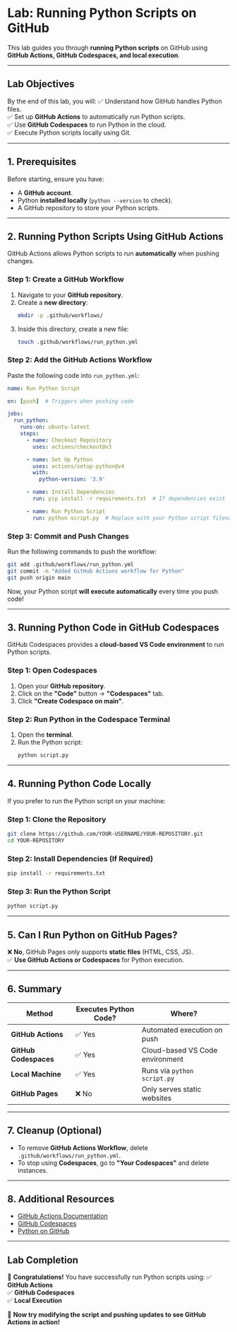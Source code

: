 # **Lab: Running Python Scripts on GitHub**

This lab guides you through **running Python scripts** on GitHub using **GitHub Actions, GitHub Codespaces, and local execution**.

---

## **Lab Objectives**
By the end of this lab, you will:
✅ Understand how GitHub handles Python files.  
✅ Set up **GitHub Actions** to automatically run Python scripts.  
✅ Use **GitHub Codespaces** to run Python in the cloud.  
✅ Execute Python scripts locally using Git.  

---

## **1. Prerequisites**
Before starting, ensure you have:
- A **GitHub account**.
- Python **installed locally** (`python --version` to check).
- A GitHub repository to store your Python scripts.

---

## **2. Running Python Scripts Using GitHub Actions**
GitHub Actions allows Python scripts to run **automatically** when pushing changes.

### **Step 1: Create a GitHub Workflow**
1. Navigate to your **GitHub repository**.
2. Create a **new directory**:
   ```sh
   mkdir -p .github/workflows/
   ```
3. Inside this directory, create a new file:
   ```sh
   touch .github/workflows/run_python.yml
   ```

### **Step 2: Add the GitHub Actions Workflow**
Paste the following code into `run_python.yml`:

```yaml
name: Run Python Script

on: [push]  # Triggers when pushing code

jobs:
  run_python:
    runs-on: ubuntu-latest
    steps:
      - name: Checkout Repository
        uses: actions/checkout@v3

      - name: Set Up Python
        uses: actions/setup-python@v4
        with:
          python-version: '3.9'

      - name: Install Dependencies
        run: pip install -r requirements.txt  # If dependencies exist

      - name: Run Python Script
        run: python script.py  # Replace with your Python script filename
```

### **Step 3: Commit and Push Changes**
Run the following commands to push the workflow:
```sh
git add .github/workflows/run_python.yml
git commit -m "Added GitHub Actions workflow for Python"
git push origin main
```

Now, your Python script **will execute automatically** every time you push code!

---

## **3. Running Python Code in GitHub Codespaces**
GitHub Codespaces provides a **cloud-based VS Code environment** to run Python scripts.

### **Step 1: Open Codespaces**
1. Open your **GitHub repository**.
2. Click on the **"Code"** button → **"Codespaces"** tab.
3. Click **"Create Codespace on main"**.

### **Step 2: Run Python in the Codespace Terminal**
1. Open the **terminal**.
2. Run the Python script:
   ```sh
   python script.py
   ```

---

## **4. Running Python Code Locally**
If you prefer to run the Python script on your machine:

### **Step 1: Clone the Repository**
```sh
git clone https://github.com/YOUR-USERNAME/YOUR-REPOSITORY.git
cd YOUR-REPOSITORY
```

### **Step 2: Install Dependencies (If Required)**
```sh
pip install -r requirements.txt
```

### **Step 3: Run the Python Script**
```sh
python script.py
```

---

## **5. Can I Run Python on GitHub Pages?**
❌ **No**, GitHub Pages only supports **static files** (HTML, CSS, JS).  
✅ **Use GitHub Actions or Codespaces** for Python execution.

---

## **6. Summary**
| **Method** | **Executes Python Code?** | **Where?** |
|------------|-------------------|----------|
| **GitHub Actions** | ✅ Yes | Automated execution on push |
| **GitHub Codespaces** | ✅ Yes | Cloud-based VS Code environment |
| **Local Machine** | ✅ Yes | Runs via `python script.py` |
| **GitHub Pages** | ❌ No | Only serves static websites |

---

## **7. Cleanup (Optional)**
- To remove **GitHub Actions Workflow**, delete `.github/workflows/run_python.yml`.
- To stop using **Codespaces**, go to **"Your Codespaces"** and delete instances.

---

## **8. Additional Resources**
- [GitHub Actions Documentation](https://docs.github.com/en/actions)
- [GitHub Codespaces](https://github.com/features/codespaces)
- [Python on GitHub](https://docs.github.com/en/codespaces)

---

## **Lab Completion**
🎉 **Congratulations!** You have successfully run Python scripts using:
✅ **GitHub Actions**  
✅ **GitHub Codespaces**  
✅ **Local Execution**  

🚀 **Now try modifying the script and pushing updates to see GitHub Actions in action!**

